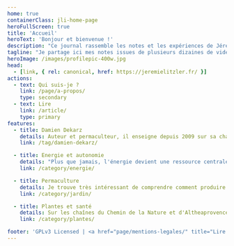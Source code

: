 ```yaml
---
home: true
containerClass: jli-home-page
heroFullScreen: true
title: 'Accueil'
heroText: 'Bonjour et bienvenue !'
description: "Ce journal rassemble les notes et les expériences de Jérémie Litzler (disponible hors connexion après  installation) sur un large éventail de sujets pour un mode de vie respectueux de l'environnement"
tagline: "Je partage ici mes notes issues de plusieurs dizaines de vidéos d'experts dans de nombreux domaines où j'expérimente : jardin, plantes, énergie et bien d'autres. <br> <br>J'espère que vous y trouverez ce que vous cherchez !"
heroImage: /images/profilepic-400w.jpg
head:
  - [link, { rel: canonical, href: https://jeremielitzler.fr/ }]
actions:
  - text: Qui suis-je ?
    link: /page/a-propos/
    type: secondary
  - text: Lire
    link: /article/
    type: primary
features:
  - title: Damien Dekarz
    details: Auteur et permaculteur, il enseigne depuis 2009 sur sa chaîne <i>YouTube Permaculture, Agroécologie, etc...</i>. Son contenu est riche et sa technique est simple. Venez lire ce qu'il nous partage.
    link: /tag/damien-dekarz/

  - title: Energie et autonomie
    details: "Plus que jamais, l'énergie devient une ressource centrale dans notre vie. Venez lire mon expérience avec le photovoltaïque (mais pas que...) et je vous garantis que vous apprendrez quelque chose aujourd'hui."
    link: /category/energie/

  - title: Permaculture
    details: Je trouve très intéressant de comprendre comment produire sa nourriture. Je partage ce que j'ai appris sur le sujet jusque là.
    link: /category/jardin/

  - title: Plantes et santé
    details: Sur les chaînes du Chemin de la Nature et d'Altheaprovence, vous trouverez beaucoup d'informations sur les plantes et leurs bénéfices pour la santé.
    link: /category/plantes/

footer: 'GPLv3 Licensed | <a href="page/mentions-legales/" title="Lire les mentions légales du site">Mentions légales</a>'
---
```

